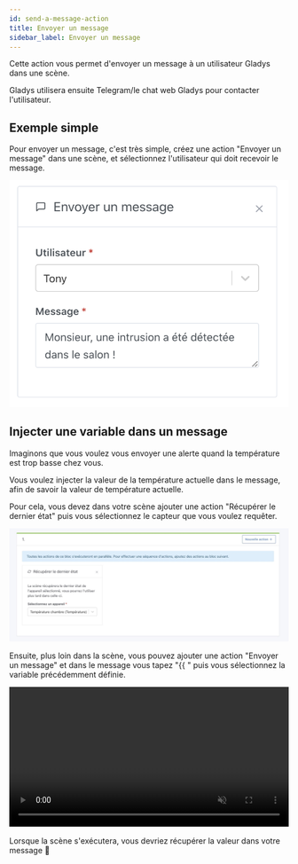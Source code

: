 ```yaml
---
id: send-a-message-action
title: Envoyer un message
sidebar_label: Envoyer un message
---
```


Cette action vous permet d'envoyer un message à un utilisateur Gladys dans une scène.

Gladys utilisera ensuite Telegram/le chat web Gladys pour contacter l'utilisateur.

## Exemple simple

Pour envoyer un message, c'est très simple, créez une action "Envoyer un message" dans une scène, et sélectionnez l'utilisateur qui doit recevoir le message.

![Envoyer un message](../../../../../static/img/docs/fr/scenes/send-a-message-action/send-a-message.png)

## Injecter une variable dans un message

Imaginons que vous voulez vous envoyer une alerte quand la température est trop basse chez vous.

Vous voulez injecter la valeur de la température actuelle dans le message, afin de savoir la valeur de température actuelle.

Pour cela, vous devez dans votre scène ajouter une action "Récupérer le dernier état" puis vous sélectionnez le capteur que vous voulez requêter.

![Récupérer valeur capteur](../../../../../static/img/docs/fr/scenes/send-a-message-action/get-device-value.jpg)

Ensuite, plus loin dans la scène, vous pouvez ajouter une action "Envoyer un message" et dans le message vous tapez "{{ " puis vous sélectionnez la variable précédemment définie.

<div class="videoContainer">
<video  width="100%" controls autoplay loop muted>
<source src="/fr/img/docs/fr/scenes/send-a-message-action/inject-variable-demo.mp4" type="video/mp4" />
  Your browser does not support the video tag.
</video>
</div>

Lorsque la scène s'exécutera, vous devriez récupérer la valeur dans votre message 🥳
